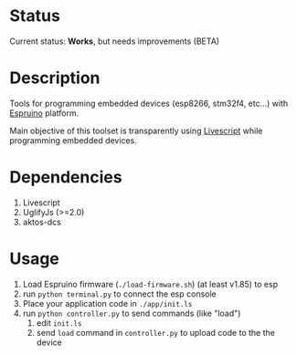 # Status

Current status: **Works**, but needs improvements (BETA)

# Description

Tools for programming embedded devices (esp8266, stm32f4, etc...) with
[Espruino](http://espruino.com) platform.

Main objective of this toolset is transparently using [Livescript](http://livescript.net) while
programming embedded devices.

# Dependencies

1. Livescript
2. UglifyJs (>=2.0)
3. aktos-dcs

# Usage

1. Load Espruino firmware (`./load-firmware.sh`) (at least v1.85) to esp
2. run `python terminal.py` to connect the esp console
3. Place your application code in `./app/init.ls`
3. run `python controller.py` to send commands (like "load")
    1. edit `init.ls`
    2. send `load` command in `controller.py` to upload code to the the device
